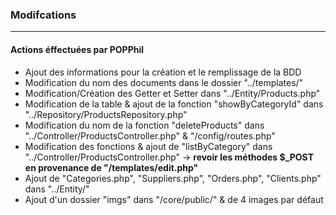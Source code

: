 ### Modifcations

---
#### Actions éffectuées par POPPhil

- Ajout des informations pour la création et le remplissage de la BDD
- Modification du nom des documents dans le dossier "../templates/"
- Modification/Création des Getter et Setter dans "../Entity/Products.php"
- Modification de la table & ajout de la fonction "showByCategoryId" dans "../Repository/ProductsRepository.php"
- Modification du nom de la fonction "deleteProducts" dans "../Controller/ProductsController.php" & "/config/routes.php"
- Modification des fonctions & ajout de "listByCategory" dans "../Controller/ProductsController.php" -> **revoir les méthodes $_POST en provenance de "/templates/edit.php"** 
- Ajout de "Categories.php", "Suppliers.php", "Orders.php", "Clients.php" dans "../Entity/"
- Ajout d'un dossier "imgs" dans "/core/public/" & de 4 images par défaut
